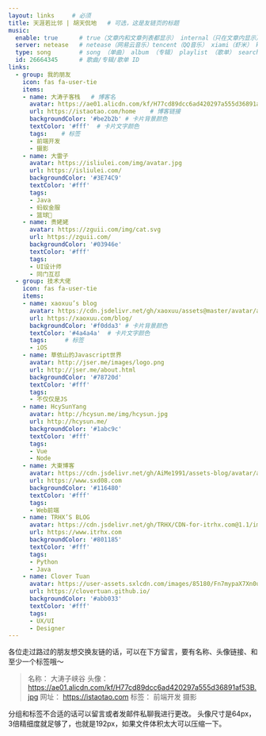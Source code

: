 ```yaml
---
layout: links     # 必须
title: 天涯若比邻 | 胡天侃地   # 可选，这是友链页的标题
music:
  enable: true      # true（文章内和文章列表都显示） internal（只在文章内显示）
  server: netease   # netease（网易云音乐）tencent（QQ音乐） xiami（虾米） kugou（酷狗）
  type: song        # song （单曲） album （专辑） playlist （歌单） search （搜索）
  id: 26664345      # 歌曲/专辑/歌单 ID
links:
  - group: 我的朋友
    icon: fas fa-user-tie
    items:
    - name: 大涛子客栈   # 博客名
      avatar: https://ae01.alicdn.com/kf/H77cd89dcc6ad420297a555d36891af53B.jpg  # 头像链接
      url: https://istaotao.com/home    # 博客链接
      backgroundColor: '#be2b2b' # 卡片背景颜色
      textColor: '#fff'  # 卡片文字颜色
      tags:    # 标签
      - 前端开发
      - 摄影
    - name: 大雷子
      avatar: https://isliulei.com/img/avatar.jpg 
      url: https://isliulei.com/
      backgroundColor: '#3E74C9'
      textColor: '#fff'
      tags:
      - Java
      - 蚂蚁金服
      - 篮球🏀
    - name: 贵姥姥
      avatar: https://zguii.com/img/cat.svg
      url: https://zguii.com/
      backgroundColor: '#03946e' 
      textColor: '#fff'
      tags: 
      - UI设计师
      - 同门互怼
  - group: 技术大佬
    icon: fas fa-user-tie
    items:
    - name: xaoxuu’s blog
      avatar: https://cdn.jsdelivr.net/gh/xaoxuu/assets@master/avatar/avatar.png
      url: https://xaoxuu.com/blog/
      backgroundColor: '#f0dda3' # 卡片背景颜色
      textColor: '#4a4a4a'  # 卡片文字颜色
      tags:     # 标签
      - iOS
    - name: 草依山的Javascript世界
      avatar: http://jser.me/images/logo.png
      url: http://jser.me/about.html
      backgroundColor: '#78720d' 
      textColor: '#fff'
      tags: 
      - 不仅仅是JS
    - name: HcySunYang
      avatar: http://hcysun.me/img/hcysun.jpg
      url: http://hcysun.me/
      backgroundColor: '#1abc9c' 
      textColor: '#fff'
      tags: 
      - Vue
      - Node
    - name: 大東博客
      avatar: https://cdn.jsdelivr.net/gh/AiMe1991/assets-blog/avatar/avatar-128.png
      url: https://www.sxd08.com
      backgroundColor: '#116480' 
      textColor: '#fff'
      tags: 
      - Web前端
    - name: TRHX’S BLOG
      avatar: https://cdn.jsdelivr.net/gh/TRHX/CDN-for-itrhx.com@1.1/images/trhx.png
      url: https://www.itrhx.com
      backgroundColor: '#801185' 
      textColor: '#fff'
      tags: 
      - Python
      - Java 
    - name: Clover Tuan
      avatar: https://user-assets.sxlcdn.com/images/85180/Fn7mypaX7Xn0u_07g-lPmfhuv-R6.png
      url: https://clovertuan.github.io/
      backgroundColor: '#abb033' 
      textColor: '#fff'
      tags: 
      - UX/UI 
      - Designer
---
```


各位走过路过的朋友想交换友链的话，可以在下方留言，要有名称、头像链接、和至少一个标签哦～

> 名称： 大涛子峡谷
> 头像： https://ae01.alicdn.com/kf/H77cd89dcc6ad420297a555d36891af53B.jpg
> 网址： https://istaotao.com
> 标签： 前端开发 摄影

分组和标签不合适的话可以留言或者发邮件私聊我进行更改。
头像尺寸是64px，3倍精细度就足够了，也就是192px，如果文件体积太大可以压缩一下。